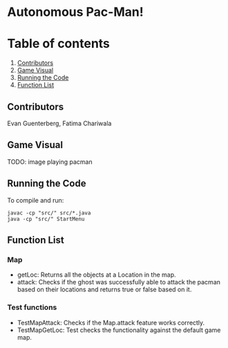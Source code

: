 # Autonomous Pac-Man!

# Table of contents
1. [Contributors](#members)
2. [Game Visual](#image)
3. [Running the Code](#codeinst)
4. [Function List](#functions)


## Contributors <a name="members"></a>
Evan Guenterberg, Fatima Chariwala

## Game Visual <a name="image"></a>
TODO: image playing pacman

## Running the Code <a name="codeinst"></a>
To compile and run:
```
javac -cp "src/" src/*.java
java -cp "src/" StartMenu
```

## Function List <a name="functions"></a>
### Map
  - getLoc: Returns all the objects at a Location in the map.
  - attack: Checks if the ghost was successfully able to attack the pacman based on their locations and returns true or false based on it.

### Test functions
  - TestMapAttack: Checks if the Map.attack feature works correctly.
  - TestMapGetLoc: Test checks the functionality against the default game map.